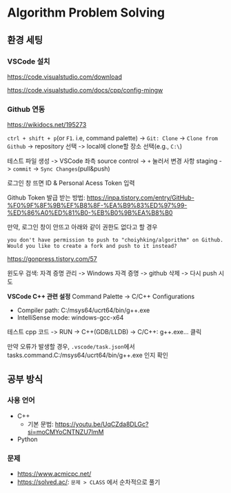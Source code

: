 # Algorithm Problem Solving

## 환경 세팅
### VSCode 설치
https://code.visualstudio.com/download

https://code.visualstudio.com/docs/cpp/config-mingw
### Github 연동
https://wikidocs.net/195273

`ctrl + shift + p`(or `F1`. i.e, command palette) -> `Git: Clone` -> `Clone from Github` -> repository 선택 -> local에 clone할 장소 선택(e.g., `C:\`)

테스트 파일 생성 -> VSCode 좌측 source control -> `+` 눌러서 변경 사항 staging -> `commit` -> `Sync Changes`(pull&push)

로그인 창 뜨면 ID & Personal Acess Token 입력

Github Token 발급 받는 방법: https://inpa.tistory.com/entry/GitHub-%F0%9F%8F%9B%EF%B8%8F-%EA%B9%83%ED%97%99-%ED%86%A0%ED%81%B0-%EB%B0%9B%EA%B8%B0

만약, 로그인 창이 안뜨고 아래와 같이 권한도 없다고 할 경우

`you don't have permission to push to "choiyhking/algorithm" on Github. Would you like to create a fork and push to it instead?`

https://gonpress.tistory.com/57

윈도우 검색: 자격 증명 관리 -> Windows 자격 증명 -> github 삭제 -> 다시 push 시도

**VSCode C++ 관련 설정**
Command Palette -> C/C++ Configurations
- Compiler path: C:/msys64/ucrt64/bin/g++.exe
- IntelliSense mode: windows-gcc-x64

테스트 cpp 코드 -> RUN -> C++(GDB/LLDB) -> C/C++: g++.exe... 클릭

만약 오류가 발생할 경우, `.vscode/task.json`에서 tasks.command.C:/msys64/ucrt64/bin/g++.exe 인지 확인

## 공부 방식
### 사용 언어
- C++
  - 기본 문법: https://youtu.be/UqCZda8DLGc?si=moCMYoCNTNZU7lmM
- Python
### 문제
- https://www.acmicpc.net/
- https://solved.ac/: `문제 > CLASS` 에서 순차적으로 풀기
